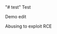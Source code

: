 "# test" 
Test

Demo edit

Abusing to exploit RCE


                               


                  



